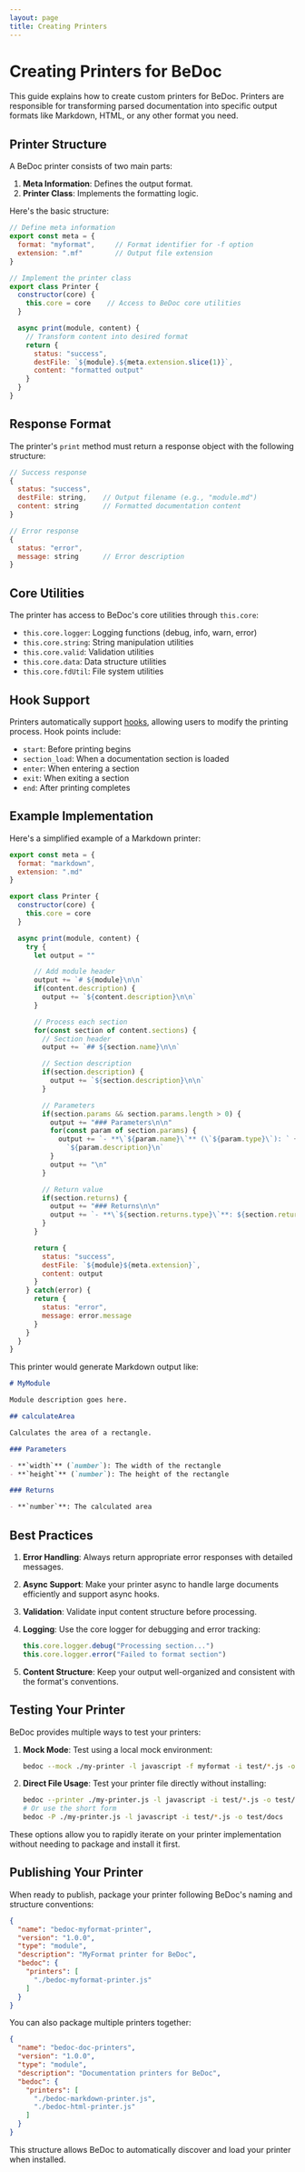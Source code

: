```yaml
---
layout: page
title: Creating Printers
---
```


# Creating Printers for BeDoc

This guide explains how to create custom printers for BeDoc. Printers are
responsible for transforming parsed documentation into specific output formats
like Markdown, HTML, or any other format you need.

## Printer Structure

A BeDoc printer consists of two main parts:

1. **Meta Information**: Defines the output format.
2. **Printer Class**: Implements the formatting logic.

Here's the basic structure:

```javascript
// Define meta information
export const meta = {
  format: "myformat",     // Format identifier for -f option
  extension: ".mf"        // Output file extension
}

// Implement the printer class
export class Printer {
  constructor(core) {
    this.core = core    // Access to BeDoc core utilities
  }

  async print(module, content) {
    // Transform content into desired format
    return {
      status: "success",
      destFile: `${module}.${meta.extension.slice(1)}`,
      content: "formatted output"
    }
  }
}
```

## Response Format

The printer's `print` method must return a response object with the following
structure:

```javascript
// Success response
{
  status: "success",
  destFile: string,    // Output filename (e.g., "module.md")
  content: string      // Formatted documentation content
}

// Error response
{
  status: "error",
  message: string      // Error description
}
```

## Core Utilities

The printer has access to BeDoc's core utilities through `this.core`:

- `this.core.logger`: Logging functions (debug, info, warn, error)
- `this.core.string`: String manipulation utilities
- `this.core.valid`: Validation utilities
- `this.core.data`: Data structure utilities
- `this.core.fdUtil`: File system utilities

## Hook Support

Printers automatically support [hooks](hooks), allowing users to modify the
printing process. Hook points include:

- `start`: Before printing begins
- `section_load`: When a documentation section is loaded
- `enter`: When entering a section
- `exit`: When exiting a section
- `end`: After printing completes

## Example Implementation

Here's a simplified example of a Markdown printer:

```javascript
export const meta = {
  format: "markdown",
  extension: ".md"
}

export class Printer {
  constructor(core) {
    this.core = core
  }

  async print(module, content) {
    try {
      let output = ""

      // Add module header
      output += `# ${module}\n\n`
      if(content.description) {
        output += `${content.description}\n\n`
      }

      // Process each section
      for(const section of content.sections) {
        // Section header
        output += `## ${section.name}\n\n`

        // Section description
        if(section.description) {
          output += `${section.description}\n\n`
        }

        // Parameters
        if(section.params && section.params.length > 0) {
          output += "### Parameters\n\n"
          for(const param of section.params) {
            output += `- **\`${param.name}\`** (\`${param.type}\`): ` +
              `${param.description}\n`
          }
          output += "\n"
        }

        // Return value
        if(section.returns) {
          output += "### Returns\n\n"
          output += `- **\`${section.returns.type}\`**: ${section.returns.description}\n\n`
        }
      }

      return {
        status: "success",
        destFile: `${module}${meta.extension}`,
        content: output
      }
    } catch(error) {
      return {
        status: "error",
        message: error.message
      }
    }
  }
}
```

This printer would generate Markdown output like:

```markdown
# MyModule

Module description goes here.

## calculateArea

Calculates the area of a rectangle.

### Parameters

- **`width`** (`number`): The width of the rectangle
- **`height`** (`number`): The height of the rectangle

### Returns

- **`number`**: The calculated area
```

## Best Practices

1. **Error Handling**: Always return appropriate error responses with detailed
   messages.

2. **Async Support**: Make your printer async to handle large documents
   efficiently and support async hooks.

3. **Validation**: Validate input content structure before processing.

4. **Logging**: Use the core logger for debugging and error tracking:
   ```javascript
   this.core.logger.debug("Processing section...")
   this.core.logger.error("Failed to format section")
   ```

5. **Content Structure**: Keep your output well-organized and consistent with
   the format's conventions.

## Testing Your Printer

BeDoc provides multiple ways to test your printers:

1. **Mock Mode**: Test using a local mock environment:
   ```bash
   bedoc --mock ./my-printer -l javascript -f myformat -i test/*.js -o test/docs
   ```

2. **Direct File Usage**: Test your printer file directly without installing:
   ```bash
   bedoc --printer ./my-printer.js -l javascript -i test/*.js -o test/docs
   # Or use the short form
   bedoc -P ./my-printer.js -l javascript -i test/*.js -o test/docs
   ```

These options allow you to rapidly iterate on your printer implementation
without needing to package and install it first.

## Publishing Your Printer

When ready to publish, package your printer following BeDoc's naming and
structure conventions:

```json
{
  "name": "bedoc-myformat-printer",
  "version": "1.0.0",
  "type": "module",
  "description": "MyFormat printer for BeDoc",
  "bedoc": {
    "printers": [
      "./bedoc-myformat-printer.js"
    ]
  }
}
```

You can also package multiple printers together:

```json
{
  "name": "bedoc-doc-printers",
  "version": "1.0.0",
  "type": "module",
  "description": "Documentation printers for BeDoc",
  "bedoc": {
    "printers": [
      "./bedoc-markdown-printer.js",
      "./bedoc-html-printer.js"
    ]
  }
}
```

This structure allows BeDoc to automatically discover and load your printer
when installed.
